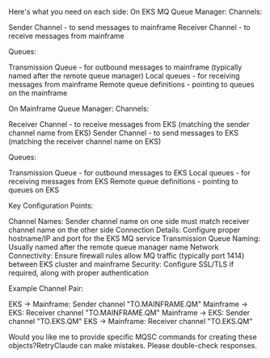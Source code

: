 Here's what you need on each side:
On EKS MQ Queue Manager:
Channels:

Sender Channel - to send messages to mainframe
Receiver Channel - to receive messages from mainframe

Queues:

Transmission Queue - for outbound messages to mainframe (typically named after the remote queue manager)
Local queues - for receiving messages from mainframe
Remote queue definitions - pointing to queues on the mainframe

On Mainframe Queue Manager:
Channels:

Receiver Channel - to receive messages from EKS (matching the sender channel name from EKS)
Sender Channel - to send messages to EKS (matching the receiver channel name on EKS)

Queues:

Transmission Queue - for outbound messages to EKS
Local queues - for receiving messages from EKS
Remote queue definitions - pointing to queues on EKS

Key Configuration Points:

Channel Names: Sender channel name on one side must match receiver channel name on the other side
Connection Details: Configure proper hostname/IP and port for the EKS MQ service
Transmission Queue Naming: Usually named after the remote queue manager name
Network Connectivity: Ensure firewall rules allow MQ traffic (typically port 1414) between EKS cluster and mainframe
Security: Configure SSL/TLS if required, along with proper authentication

Example Channel Pair:

EKS → Mainframe: Sender channel "TO.MAINFRAME.QM"
Mainframe → EKS: Receiver channel "TO.MAINFRAME.QM"
Mainframe → EKS: Sender channel "TO.EKS.QM"
EKS → Mainframe: Receiver channel "TO.EKS.QM"

Would you like me to provide specific MQSC commands for creating these objects?RetryClaude can make mistakes. Please double-check responses.
